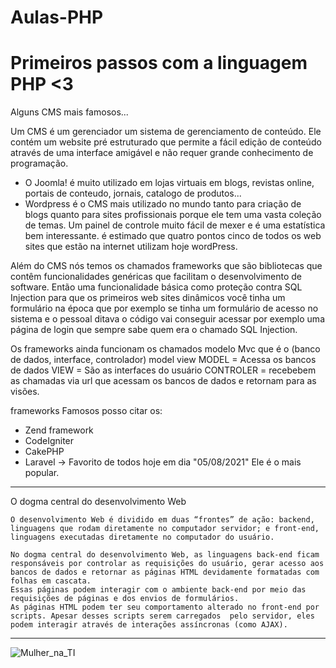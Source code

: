 # Aulas-PHP

# Primeiros passos com a linguagem PHP <3

Alguns CMS mais famosos...

Um CMS é um gerenciador um sistema de gerenciamento de conteúdo.
Ele contém um website pré estruturado que permite a fácil edição de conteúdo através de uma interface
amigável e não requer grande conhecimento de programação.


* O Joomla! é muito utilizado em lojas virtuais em blogs, revistas online, portais de conteudo, jornais, catalogo de produtos...
* Wordpress é o CMS mais utilizado no mundo tanto para criação de blogs quanto para sites profissionais porque ele tem uma vasta coleção de temas. Um painel de controle muito fácil de mexer e é uma estatística bem interessante.
é estimado que quatro pontos cinco de todos os web sites que estão na internet utilizam hoje wordPress.


Além do CMS nós temos os chamados frameworks que são bibliotecas que contêm funcionalidades genéricas
que facilitam o desenvolvimento de software.
Então uma funcionalidade básica como proteção contra SQL Injection para que os primeiros web sites dinâmicos
você tinha um formulário na época que por exemplo se tinha um formulário de acesso no sistema e o pessoal
ditava o código vai conseguir acessar por exemplo uma página de login que sempre sabe quem era o chamado
SQL Injection.


Os frameworks ainda funcionam os chamados modelo Mvc que é o (banco de dados, interface, controlador) model view 
MODEL = Acessa os bancos de dados
VIEW = São as interfaces do usuário
CONTROLER = recebebem as chamadas via url que acessam os bancos de dados e retornam para as visões. 

frameworks Famosos posso citar os:
* Zend framework
* CodeIgniter
* CakePHP
* Laravel -> Favorito de todos hoje em dia "05/08/2021" Ele é o mais popular.

--------------------------------------------------------------------------------------------------------------------------------------------
O dogma central do desenvolvimento Web

    O desenvolvimento Web é dividido em duas “frontes” de ação: backend, linguagens que rodam diretamente no computador servidor; e front-end, linguagens executadas diretamente no computador do usuário.

    No dogma central do desenvolvimento Web, as linguagens back-end ficam responsáveis por controlar as requisições do usuário, gerar acesso aos bancos de dados e retornar as páginas HTML devidamente formatadas com folhas em cascata. 
    Essas páginas podem interagir com o ambiente back-end por meio das requisições de páginas e dos envios de formulários. 
    As páginas HTML podem ter seu comportamento alterado no front-end por scripts. Apesar desses scripts serem carregados  pelo servidor, eles podem interagir através de interações assíncronas (como AJAX).

--------------------------------------------------------------------------------------------------------------------------------------------

![Mulher_na_TI](https://github.com/Luciara-Abreu/PHP/blob/main/nerd%20mulher.jpg)
